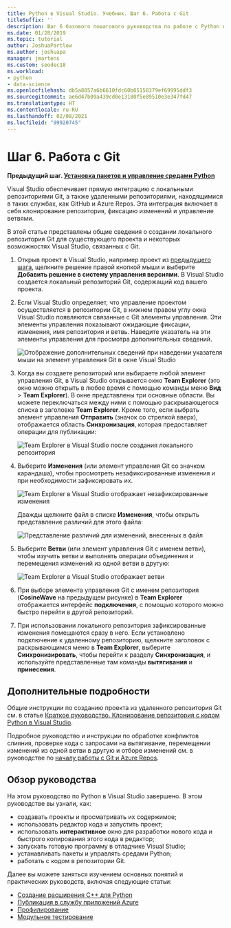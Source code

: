 ```yaml
---
title: Python в Visual Studio. Учебник. Шаг 6. Работа с Git
titleSuffix: ''
description: Шаг 6 базового пошагового руководства по работе с Python в Visual Studio. Здесь описаны возможности Visual Studio, связанные с Git.
ms.date: 01/28/2019
ms.topic: tutorial
author: JoshuaPartlow
ms.author: joshuapa
manager: jmartens
ms.custom: seodec18
ms.workload:
- python
- data-science
ms.openlocfilehash: db5a8857a6b6610fdc60b05158379ef69995ddf3
ms.sourcegitcommit: ae6d47b09a439cd0e13180f5e89510e3e347fd47
ms.translationtype: HT
ms.contentlocale: ru-RU
ms.lasthandoff: 02/08/2021
ms.locfileid: "99920745"
---
```

# <a name="step-6-work-with-git"></a>Шаг 6. Работа с Git

**Предыдущий шаг. [Установка пакетов и управление средами Python](tutorial-working-with-python-in-visual-studio-step-05-installing-packages.md)**

Visual Studio обеспечивает прямую интеграцию с локальными репозиториями Git, а также удаленными репозиториями, находящимися в таких службах, как GitHub и Azure Repos. Эта интеграция включает в себя клонирование репозитория, фиксацию изменений и управление ветвями.

В этой статье представлены общие сведения о создании локального репозитория Git для существующего проекта и некоторых возможностях Visual Studio, связанных с Git.

1. Открыв проект в Visual Studio, например проект из [предыдущего шага](tutorial-working-with-python-in-visual-studio-step-05-installing-packages.md), щелкните решение правой кнопкой мыши и выберите **Добавить решение в систему управления версиями**. В Visual Studio создается локальный репозиторий Git, содержащий код вашего проекта.

1. Если Visual Studio определяет, что управление проектом осуществляется в репозитории Git, в нижнем правом углу окна Visual Studio появляются связанные с Git элементы управления. Эти элементы управления показывают ожидающие фиксации, изменения, имя репозитория и ветвь. Наведите указатель на эти элементы управления для просмотра дополнительных сведений.

    ![Отображение дополнительных сведений при наведении указателя мыши на элемент управления Git в окне Visual Studio](media/working-with-git-01.png)

1. Когда вы создаете репозиторий или выбираете любой элемент управления Git, в Visual Studio открывается окно **Team Explorer** (это окно можно открыть в любое время с помощью команды меню **Вид** > **Team Explorer**). В окне представлены три основные области. Вы можете переключаться между ними с помощью раскрывающегося списка в заголовке **Team Explorer**. Кроме того, если выбрать элемент управления **Отправить** (значок со стрелкой вверх), отображается область **Синхронизация**, которая предоставляет операции для публикации:

    ![Team Explorer в Visual Studio после создания локального репозитория](media/working-with-git-02.png)

1. Выберите **Изменения** (или элемент управления Git со значком карандаша), чтобы просмотреть незафиксированные изменения и при необходимости зафиксировать их.

    ![Team Explorer в Visual Studio отображает незафиксированные изменения](media/working-with-git-03.png)

    Дважды щелкните файл в списке **Изменения**, чтобы открыть представление различий для этого файла:

    ![Представление различий для изменений, внесенных в файл](media/working-with-git-05.png)

1. Выберите **Ветви** (или элемент управления Git с именем ветви), чтобы изучить ветви и выполнять операции объединения и перемещения изменений из одной ветви в другую:

    ![Team Explorer в Visual Studio отображает ветви](media/working-with-git-04.png)

1. При выборе элемента управления Git с именем репозитория (**CosineWave** на предыдущем рисунке) в **Team Explorer** отображается интерфейс **подключения**, с помощью которого можно быстро перейти в другой репозиторий.

1. При использовании локального репозитория зафиксированные изменения помещаются сразу в него. Если установлено подключение к удаленному репозиторию, щелкните заголовок с раскрывающимся меню в **Team Explorer**, выберите **Синхронизировать**, чтобы перейти к разделу **Синхронизация**, и используйте представленные там команды **вытягивания** и **принесения**.

## <a name="go-deeper"></a>Дополнительные подробности

Общие инструкции по созданию проекта из удаленного репозитория Git см. в статье [Краткое руководство. Клонирование репозитория с кодом Python в Visual Studio](quickstart-03-python-in-visual-studio-project-from-repository.md).

Подробное руководство и инструкции по обработке конфликтов слияния, проверке кода с запросами на вытягивание, перемещении изменений из одной ветви в другую и отборе изменений см. в руководстве по [началу работы с Git и Azure Repos](/azure/devops/repos/git/gitquickstart).

## <a name="tutorial-review"></a>Обзор руководства

На этом руководство по Python в Visual Studio завершено. В этом руководстве вы узнали, как:

- создавать проекты и просматривать их содержимое;
- использовать редактор кода и запустить проект;
- использовать **интерактивное** окно для разработки нового кода и быстрого копирования этого кода в редактор;
- запускать готовую программу в отладчике Visual Studio;
- устанавливать пакеты и управлять средами Python;
- работать с кодом в репозитории Git.

Далее вы можете заняться изучением основных понятий и практических руководств, включая следующие статьи:

- [Создание расширения C++ для Python](working-with-c-cpp-python-in-visual-studio.md)
- [Публикация в службу приложений Azure](publishing-python-web-applications-to-azure-from-visual-studio.md)
- [Профилирование](profiling-python-code-in-visual-studio.md)
- [Модульное тестирование](unit-testing-python-in-visual-studio.md)

